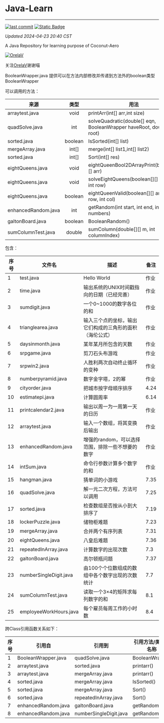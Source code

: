 # Java-Learn

------------------------------------------------------------------------

[![last commit](https://img.shields.io/github/last-commit/Coconut-Aero/JavaLearn)](https://github.com/Coconut-Aero/JavaLearn/commits/master)
[![Static Badge](https://img.shields.io/badge/Coconut-Aero-blue)](https://github.com/Coconut-Aero)


_Updated 2024-04-23 20:40 CST_

A Java Repository for learning purpose of Coconut-Aero


[![OrelaV](https://i2.hdslb.com/bfs/face/d812a48f1ca84d4f60a112dc31ba65546a787a76.jpg@240w_240h_1c_1s_!web-avatar-space-header.avif "@OrelaV")](https://space.bilibili.com/3546375738361934)

关注[OrelaV](https://space.bilibili.com/3546375738361934)谢谢喵

BooleanWrapper.java 提供可以在方法内部修改并传递到方法外的boolean类型 BooleanWrapper

可以调用的方法：

| 来源                  |   类型    | 用法                                                                   |
|---------------------|:-------:|----------------------------------------------------------------------|
| arraytest.java      |  void   | printArr(int[] arr,int size)                                         |
| quadSolve.java      |   int   | solveQuadratic(double[] eqn, BooleanWrapper haveRoot, double[] root) |
| sorted.java         | boolean | IsSorted(int[] list)                                                 |
| mergeArray.java     |  int[]  | merge(int[] list1,int[] list2)                                       |
| sorted.java         |  int[]  | Sort(int[] res)                                                      |
| eightQueens.java    |  void   | eightQueenBool2DArrayPrint(boolean[][] arr)                          |
| eightQueens.java    |  void   | solveEightQueens(boolean[][] board, int row)                         |
| eightQueens.java    | boolean | eightQueenValid(boolean[][] arr,int row, int col)                    |
| enhancedRandom.java |   int   | getRandom(int start, int end, int... numbers)                        |
| galtonBoard.java    | boolean | BooleanRandom()                                                      |
| sumColumnTest.java  | double  | sumColumn(double[][] m, int columnIndex)                             |


包含：

| 序号 | 文件名                     | 描述                           | 备注   |
|----|-------------------------|------------------------------|------|
| 1  | test.java               | Hello World                  | 作业   |
| 2  | time.java               | 输出系统的UNIX时间戳指向的日期（已经完善）      | 作业   |
| 3  | sumdigit.java           | 一个0~1000的数字各位的和              | 作业   |
| 4  | trianglearea.java       | 输入三个点的坐标，输出它们构成的三角形的面积（海伦公式） | 作业   |
| 5  | daysinmonth.java        | 某年某月所包含的天数                   | 作业   |
| 6  | srpgame.java            | 剪刀石头布游戏                      | 作业   |
| 7  | srpwin2.java            | 人胜利两次自动终止循环的变种               | 作业   |
| 8  | numberpyramid.java      | 数字金字塔，2的幂                    | 作业   |
| 9  | cityorder.java          | 把城市按字母顺序排序                   | 4.24 |
| 10 | estimatepi.java         | 计算圆周率                        | 6.14 |
| 11 | printcalendar2.java     | 输出以周一为一周第一天的日历               | 作业   |
| 12 | arraytest.java          | 输入一个数组，将其变换后输出               | 作业   |
| 13 | enhancedRandom.java     | 增强的random，可以选择范围，排除一些不想要的数字  | 作业   |
| 14 | intSum.java             | 命令行参数计算多个数字的和                | 作业   |
| 15 | hangman.java            | 猜单词的小游戏                      | 7.35 |
| 16 | quadSolve.java          | 解一元二次方程，方法可以调用               | 7.25 |
| 17 | sorted.java             | 检查数组是否按从小到大排序了               | 7.19 |
| 18 | lockerPuzzle.java       | 储物柜难题                        | 7.23 |
| 19 | mergeArray.java         | 合并两个有序列表                     | 7.31 |
| 20 | eightQueens.java        | 八皇后难题                        | 7.36 |
| 21 | repeatedInArray.java    | 计算数字的出现次数                    | 7.3  |
| 22 | galtonBoard.java        | 高尔顿瓶问题                       | 7.37 |
| 23 | numberSingleDigit.java  | 由100个个位数组成的数组中各个数字出现的次数统计    | 7.7  |
| 24 | sumColumnTest.java      | 读取一个3×4的矩阵求每列数字的和            | 8.1  |
| 25 | employeeWorkHours.java  | 每个雇员每周工作的小时数                 | 8.4  |

跨Class引用函数关系如下：

| 序号 | 引用自                  | 引用到                     | 引用方法/类型的名称     |
|----|----------------------|-------------------------|----------------|
| 1  | BooleanWrapper.java  | quadSolve.java          | BooleanWrapper |
| 2  | arraytest.java       | sorted.java             | printarr()     |
| 3  | arraytest.java       | mergeArray.java         | printarr()     |
| 4  | sorted.java          | mergeArray.java         | IsSorted()     |
| 5  | sorted.java          | mergeArray.java         | Sort()         |
| 6  | sorted.java          | repeatedInArray.java    | Sort()         |
| 7  | enhancedRandom.java  | galtonBoard.java        | getRandom()    |
| 8  | enhancedRandom.java  | numberSingleDigit.java  | getRandom()    |

